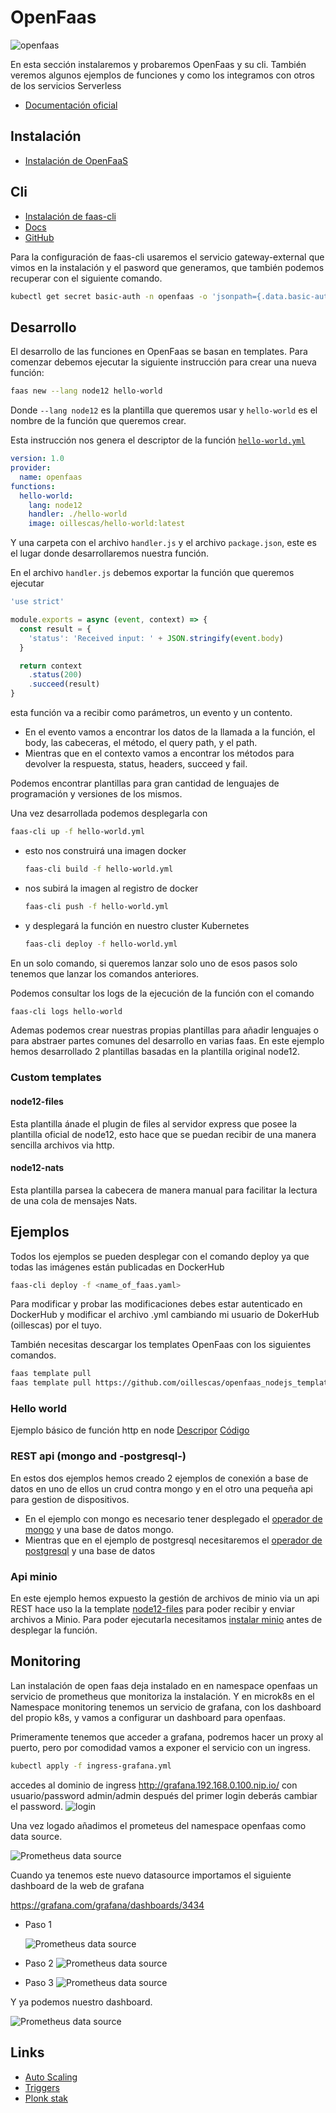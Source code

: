 # OpenFaas
![openfaas](https://blog.alexellis.io/content/images/2017/08/faas_side.png)

En esta sección instalaremos y probaremos OpenFaas y su cli. También veremos algunos ejemplos de funciones y como los integramos con otros de los servicios Serverless

- [Documentación oficial](https://www.openfaas.com/)

## Instalación
- [Instalación de OpenFaaS](install.md)

## Cli
- [Instalación de faas-cli](https://docs.openfaas.com/cli/install/)
- [Docs](https://blog.alexellis.io/quickstart-openfaas-cli/)
- [GitHub](https://github.com/openfaas/faas-cli)

Para la configuración de faas-cli usaremos el servicio gateway-external que vimos en la instalación y el pasword que generamos, que también podemos recuperar con el siguiente comando.

```bash
kubectl get secret basic-auth -n openfaas -o 'jsonpath={.data.basic-auth-password}'| base64 -d
```

## Desarrollo

El desarrollo de las funciones en OpenFaas se basan en templates. Para comenzar debemos ejecutar la siguiente instrucción para crear una nueva función:
```bash
faas new --lang node12 hello-world
```
Donde `--lang node12` es la plantilla que queremos usar y `hello-world` es el nombre de la función que queremos crear.

Esta instrucción nos genera el descriptor de la función [`hello-world.yml`](examples/hello-world.yml) 

```yml
version: 1.0
provider:
  name: openfaas
functions:
  hello-world:
    lang: node12
    handler: ./hello-world
    image: oillescas/hello-world:latest
```

Y una carpeta con el archivo `handler.js` y el archivo `package.json`, este es el lugar donde desarrollaremos nuestra función.

En el archivo `handler.js` debemos exportar la función que queremos ejecutar
```javascript
'use strict'

module.exports = async (event, context) => {
  const result = {
    'status': 'Received input: ' + JSON.stringify(event.body)
  }

  return context
    .status(200)
    .succeed(result)
}
```

esta función va a recibir como parámetros, un evento y un contento. 
- En el evento vamos a encontrar los datos de la llamada a la función, el body, las cabeceras, el método, el query path, y el path.
- Mientras que en el contexto vamos a encontrar los métodos para devolver la respuesta, status, headers, succeed y fail.

Podemos encontrar plantillas para gran cantidad de lenguajes de programación y versiones de los mismos. 

Una vez desarrollada podemos desplegarla con 
```bash
faas-cli up -f hello-world.yml
```
 - esto nos construirá una imagen docker
    ```bash
    faas-cli build -f hello-world.yml
    ```
 - nos subirá la imagen al registro de docker
    ```bash
    faas-cli push -f hello-world.yml
    ```
- y desplegará la función en nuestro cluster Kubernetes
    ```bash
    faas-cli deploy -f hello-world.yml
    ```
En un solo comando, si queremos lanzar solo uno de esos pasos solo tenemos que lanzar los comandos anteriores.

Podemos consultar los logs de la ejecución de la función con el comando
```bash
faas-cli logs hello-world
```

Ademas podemos crear nuestras propias plantillas para añadir lenguajes o para abstraer partes comunes del desarrollo en varias faas. En este ejemplo hemos desarrollado 2 plantillas basadas en la plantilla original node12.

### Custom templates
#### node12-files
Esta plantilla ánade el plugin de files al servidor express que posee la plantilla oficial de node12, esto hace que se puedan recibir de una manera sencilla archivos via http.
#### node12-nats
Esta plantilla parsea la cabecera de manera manual para facilitar la lectura de una cola de mensajes Nats.

## Ejemplos
Todos los ejemplos se pueden desplegar con el comando deploy ya que todas las imágenes están publicadas en DockerHub
```bash
faas-cli deploy -f <name_of_faas.yaml>
```

Para modificar y probar las modificaciones debes estar autenticado en DockerHub y modificar el archivo .yml cambiando mi usuario de DokerHub (oillescas) por el tuyo.

También necesitas descargar los templates OpenFaas con los siguientes comandos.

```bash
faas template pull
faas template pull https://github.com/oillescas/openfaas_nodejs_templates
```
### Hello world
Ejemplo básico de función http en node 
[Descripor](/Examples/openfaas/hello-world.yml)
[Código](/Examples/openfaas/hello-world)

### REST api (mongo and -postgresql-)
En estos dos ejemplos hemos creado 2 ejemplos de conexión a base de datos en uno de ellos un crud contra mongo y en el otro una pequeña api para gestion de dispositivos.
- En el ejemplo con mongo es necesario tener desplegado el [operador de mongo](../../Databases/perconaMongodb/readme.md) y una base de datos mongo.
- Mientras que en el ejemplo de postgresql necesitaremos el [operador de postgresql](../../Databases/zalandoPostgresOperator/readme.md) y una base de datos

### Api minio 
En este ejemplo hemos expuesto la gestión de archivos de minio via un api REST hace uso la la template [node12-files](#node12-files) para poder recibir y enviar archivos a Minio.
Para poder ejecutarla necesitamos [instalar minio](../../GestionArchivos/install-minio.md) antes de desplegar la función.  

## Monitoring
Lan instalación de open faas deja instalado en en namespace openfaas un servicio de prometheus que monitoriza la instalación.
Y en microk8s en el Namespace monitoring tenemos un servicio de grafana, con los dashboard del propio k8s, y vamos a configurar un dashboard para openfaas.

Primeramente tenemos que acceder a grafana, podremos hacer un proxy al puerto, pero por comodidad vamos a exponer el servicio con un ingress.

```bash
kubectl apply -f ingress-grafana.yml
```

accedes al dominio de ingress <http://grafana.192.168.0.100.nip.io/> con usuario/password admin/admin después del primer login deberás cambiar el password.
![login](../../out/capturas/LoginGrafana.png)

Una vez logado añadimos el prometeus del namespace openfaas como data source.

![Prometheus data source](../../out/capturas/datasource.png)

Cuando ya tenemos este nuevo datasource importamos el siguiente dashboard de la web de grafana

<https://grafana.com/grafana/dashboards/3434>

- Paso 1
    
    ![Prometheus data source](../../out/capturas/importDashboard1.png)
- Paso 2
    ![Prometheus data source](../../out/capturas/ImportDashboard2.png)
- Paso 3
    ![Prometheus data source](../../out/capturas/ImportDashboard3.png)

Y ya podemos nuestro dashboard.

![Prometheus data source](../../out/capturas/Dashboard.png)

## Links
- [Auto Scaling](https://docs.openfaas.com/architecture/autoscaling/)
- [Triggers](https://docs.openfaas.com/reference/triggers/)
- [Plonk stak](https://www.openfaas.com/blog/plonk-stack/)
